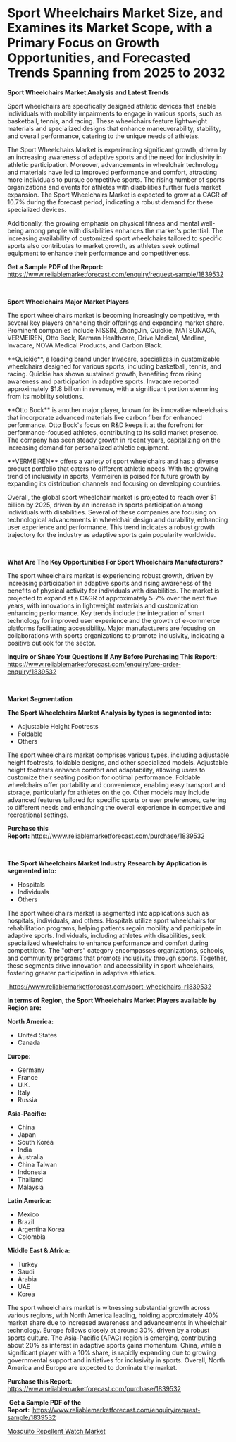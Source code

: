<p><h1>Sport Wheelchairs Market Size, and Examines its Market Scope, with a Primary Focus on Growth Opportunities, and Forecasted Trends Spanning from 2025 to 2032</h1></p><p><strong>Sport Wheelchairs Market Analysis and Latest Trends</strong></p>
<p><p>Sport wheelchairs are specifically designed athletic devices that enable individuals with mobility impairments to engage in various sports, such as basketball, tennis, and racing. These wheelchairs feature lightweight materials and specialized designs that enhance maneuverability, stability, and overall performance, catering to the unique needs of athletes.</p><p>The Sport Wheelchairs Market is experiencing significant growth, driven by an increasing awareness of adaptive sports and the need for inclusivity in athletic participation. Moreover, advancements in wheelchair technology and materials have led to improved performance and comfort, attracting more individuals to pursue competitive sports. The rising number of sports organizations and events for athletes with disabilities further fuels market expansion. The Sport Wheelchairs Market is expected to grow at a CAGR of 10.7% during the forecast period, indicating a robust demand for these specialized devices.</p><p>Additionally, the growing emphasis on physical fitness and mental well-being among people with disabilities enhances the market's potential. The increasing availability of customized sport wheelchairs tailored to specific sports also contributes to market growth, as athletes seek optimal equipment to enhance their performance and competitiveness.</p></p>
<p><strong>Get a Sample PDF of the Report:&nbsp;</strong> <a href="https://www.reliablemarketforecast.com/enquiry/request-sample/1839532?utm_campaign=2245&utm_medium=2&utm_source=Github&utm_content=ia&utm_term=07022025&utm_id=sport-wheelchairs">https://www.reliablemarketforecast.com/enquiry/request-sample/1839532</a></p>
<p>&nbsp;</p>
<p><strong>Sport Wheelchairs Major Market Players</strong></p>
<p><p>The sport wheelchairs market is becoming increasingly competitive, with several key players enhancing their offerings and expanding market share. Prominent companies include NISSIN, ZhongJin, Quickie, MATSUNAGA, VERMEIREN, Otto Bock, Karman Healthcare, Drive Medical, Medline, Invacare, NOVA Medical Products, and Carbon Black.</p><p>**Quickie**, a leading brand under Invacare, specializes in customizable wheelchairs designed for various sports, including basketball, tennis, and racing. Quickie has shown sustained growth, benefiting from rising awareness and participation in adaptive sports. Invacare reported approximately $1.8 billion in revenue, with a significant portion stemming from its mobility solutions.</p><p>**Otto Bock** is another major player, known for its innovative wheelchairs that incorporate advanced materials like carbon fiber for enhanced performance. Otto Bock's focus on R&D keeps it at the forefront for performance-focused athletes, contributing to its solid market presence. The company has seen steady growth in recent years, capitalizing on the increasing demand for personalized athletic equipment.</p><p>**VERMEIREN** offers a variety of sport wheelchairs and has a diverse product portfolio that caters to different athletic needs. With the growing trend of inclusivity in sports, Vermeiren is poised for future growth by expanding its distribution channels and focusing on developing countries.</p><p>Overall, the global sport wheelchair market is projected to reach over $1 billion by 2025, driven by an increase in sports participation among individuals with disabilities. Several of these companies are focusing on technological advancements in wheelchair design and durability, enhancing user experience and performance. This trend indicates a robust growth trajectory for the industry as adaptive sports gain popularity worldwide.</p></p>
<p>&nbsp;</p>
<p><strong>What Are The Key Opportunities For Sport Wheelchairs Manufacturers?</strong></p>
<p><p>The sport wheelchairs market is experiencing robust growth, driven by increasing participation in adaptive sports and rising awareness of the benefits of physical activity for individuals with disabilities. The market is projected to expand at a CAGR of approximately 5-7% over the next five years, with innovations in lightweight materials and customization enhancing performance. Key trends include the integration of smart technology for improved user experience and the growth of e-commerce platforms facilitating accessibility. Major manufacturers are focusing on collaborations with sports organizations to promote inclusivity, indicating a positive outlook for the sector.</p></p>
<p><strong>Inquire or Share Your Questions If Any Before Purchasing This Report:</strong> <a href="https://www.reliablemarketforecast.com/enquiry/pre-order-enquiry/1839532?utm_campaign=2245&utm_medium=2&utm_source=Github&utm_content=ia&utm_term=07022025&utm_id=sport-wheelchairs">https://www.reliablemarketforecast.com/enquiry/pre-order-enquiry/1839532</a></p>
<p>&nbsp;</p>
<p><strong>Market Segmentation</strong></p>
<p><strong>The Sport Wheelchairs Market Analysis by types is segmented into:</strong></p>
<p><ul><li>Adjustable Height Footrests</li><li>Foldable</li><li>Others</li></ul></p>
<p><p>The sport wheelchairs market comprises various types, including adjustable height footrests, foldable designs, and other specialized models. Adjustable height footrests enhance comfort and adaptability, allowing users to customize their seating position for optimal performance. Foldable wheelchairs offer portability and convenience, enabling easy transport and storage, particularly for athletes on the go. Other models may include advanced features tailored for specific sports or user preferences, catering to different needs and enhancing the overall experience in competitive and recreational settings.</p></p>
<p><strong>Purchase this Report:&nbsp;</strong><a href="https://www.reliablemarketforecast.com/purchase/1839532?utm_campaign=2245&utm_medium=2&utm_source=Github&utm_content=ia&utm_term=07022025&utm_id=sport-wheelchairs">https://www.reliablemarketforecast.com/purchase/1839532</a></p>
<p>&nbsp;</p>
<p><strong>The Sport Wheelchairs Market Industry Research by Application is segmented into:</strong></p>
<p><ul><li>Hospitals</li><li>Individuals</li><li>Others</li></ul></p>
<p><p>The sport wheelchairs market is segmented into applications such as hospitals, individuals, and others. Hospitals utilize sport wheelchairs for rehabilitation programs, helping patients regain mobility and participate in adaptive sports. Individuals, including athletes with disabilities, seek specialized wheelchairs to enhance performance and comfort during competitions. The "others" category encompasses organizations, schools, and community programs that promote inclusivity through sports. Together, these segments drive innovation and accessibility in sport wheelchairs, fostering greater participation in adaptive athletics.</p></p>
<p><a href="https://www.reliablemarketforecast.com/sport-wheelchairs-r1839532?utm_campaign=2245&utm_medium=2&utm_source=Github&utm_content=ia&utm_term=07022025&utm_id=sport-wheelchairs">&nbsp;https://www.reliablemarketforecast.com/sport-wheelchairs-r1839532</a></p>
<p><strong>In terms of Region, the Sport Wheelchairs Market Players available by Region are:</strong></p>
<p>
    <p> <strong> North America: </strong>
        <ul>
            <li>United States</li>
            <li>Canada</li>
        </ul>
        </p> 
    <p> <strong> Europe: </strong>
        <ul>
            <li>Germany</li>
            <li>France</li>
            <li>U.K.</li>
            <li>Italy</li>
            <li>Russia</li>
        </ul>
        </p> 
    <p> <strong> Asia-Pacific: </strong>
        <ul>
            <li>China</li>
            <li>Japan</li>
            <li>South Korea</li>
            <li>India</li>
            <li>Australia</li>
            <li>China Taiwan</li>
            <li>Indonesia</li>
            <li>Thailand</li>
            <li>Malaysia</li>
        </ul>
        </p> 
    <p> <strong> Latin America: </strong>
        <ul>
            <li>Mexico</li>
            <li>Brazil</li>
            <li>Argentina Korea</li>
            <li>Colombia</li>
        </ul>
        </p> 
    <p> <strong> Middle East & Africa: </strong>
        <ul>
            <li>Turkey</li>
            <li>Saudi</li>
            <li>Arabia</li>
            <li>UAE</li>
            <li>Korea</li>
        </ul>
    </p>
    </p>
<p><p>The sport wheelchairs market is witnessing substantial growth across various regions, with North America leading, holding approximately 40% market share due to increased awareness and advancements in wheelchair technology. Europe follows closely at around 30%, driven by a robust sports culture. The Asia-Pacific (APAC) region is emerging, contributing about 20% as interest in adaptive sports gains momentum. China, while a significant player with a 10% share, is rapidly expanding due to growing governmental support and initiatives for inclusivity in sports. Overall, North America and Europe are expected to dominate the market.</p></p>
<p><strong>Purchase this Report: </strong><a href="https://www.reliablemarketforecast.com/purchase/1839532?utm_campaign=2245&utm_medium=2&utm_source=Github&utm_content=ia&utm_term=07022025&utm_id=sport-wheelchairs">https://www.reliablemarketforecast.com/purchase/1839532</a></p>
<p>&nbsp;<strong>Get a Sample PDF of the Report:&nbsp;&nbsp;</strong><a href="https://www.reliablemarketforecast.com/enquiry/request-sample/1839532?utm_campaign=2245&utm_medium=2&utm_source=Github&utm_content=ia&utm_term=07022025&utm_id=sport-wheelchairs">https://www.reliablemarketforecast.com/enquiry/request-sample/1839532</a></p>
<p><strong></strong></p>
<p><p><a href="https://github.com/LilianFaulkner65/Market-Research-Report-List-1/blob/main/mosquito-repellent-watch-market.md?utm_campaign=2245&utm_medium=2&utm_source=Github&utm_content=ia&utm_term=07022025&utm_id=sport-wheelchairs">Mosquito Repellent Watch Market</a></p></p>